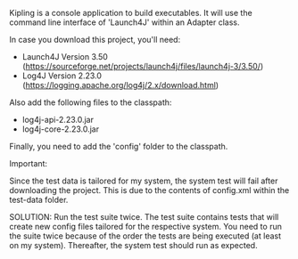 Kipling is a console application to build executables. It will use the command line interface of 'Launch4J' within an Adapter class.

In case you download this project, you'll need:
  - Launch4J Version 3.50    (https://sourceforge.net/projects/launch4j/files/launch4j-3/3.50/)
  - Log4J Version 2.23.0     (https://logging.apache.org/log4j/2.x/download.html)

Also add the following files to the classpath:
  - log4j-api-2.23.0.jar
  - log4j-core-2.23.0.jar

Finally, you need to add the 'config' folder to the classpath.


Important:

Since the test data is tailored for my system, the system test will fail after downloading the project. This is due to the 
contents of config.xml within the test-data folder. 

SOLUTION: Run the test suite twice. 
The test suite contains tests that will create new config files tailored for the respective system. You need to run the suite twice
because of the order the tests are being executed (at least on my system).
Thereafter, the system test should run as expected.